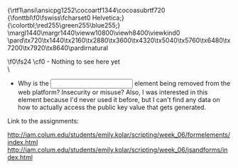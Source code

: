 {\rtf1\ansi\ansicpg1252\cocoartf1344\cocoasubrtf720
{\fonttbl\f0\fswiss\fcharset0 Helvetica;}
{\colortbl;\red255\green255\blue255;}
\margl1440\margr1440\vieww10800\viewh8400\viewkind0
\pard\tx720\tx1440\tx2160\tx2880\tx3600\tx4320\tx5040\tx5760\tx6480\tx7200\tx7920\tx8640\pardirnatural

\f0\fs24 \cf0 - Nothing to see here yet\
\

- Why is the <input type="keygen"> element being removed from the web platform? Insecurity or misuse? Also, I was interested in this element because I'd never used it before, but I can't find any data on how to actually access the public key value that gets generated.


Link to the assignments:

http://iam.colum.edu/students/emily.kolar/scripting/week_06/formelements/index.html
http://iam.colum.edu/students/emily.kolar/scripting/week_06/jsandforms/index.html